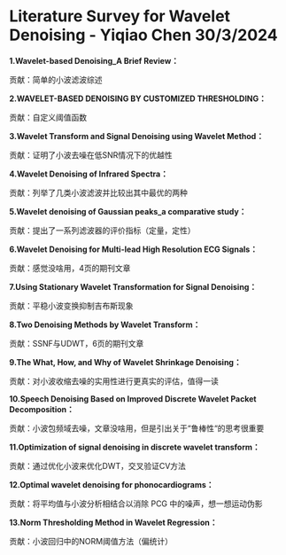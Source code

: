 # Literature Survey for Wavelet Denoising - Yiqiao Chen 30/3/2024

**1.Wavelet-based Denoising_A Brief Review：**

贡献：简单的小波滤波综述



**2.WAVELET-BASED DENOISING BY CUSTOMIZED THRESHOLDING：**

贡献：自定义阈值函数



**3.Wavelet Transform and Signal Denoising using Wavelet Method：**

贡献：证明了小波去噪在低SNR情况下的优越性



**4.Wavelet Denoising of Infrared Spectra：**

贡献：列举了几类小波滤波并比较出其中最优的两种



**5.Wavelet denoising of Gaussian peaks_a comparative study：**

贡献：提出了一系列滤波器的评价指标（定量，定性）



**6.Wavelet Denoising for Multi-lead High Resolution ECG Signals：**

贡献：感觉没啥用，4页的期刊文章



**7.Using Stationary Wavelet Transformation for Signal Denoising：**

贡献：平稳小波变换抑制吉布斯现象



**8.Two Denoising Methods by Wavelet Transform：**

贡献：SSNF与UDWT，6页的期刊文章



**9.The What, How, and Why of Wavelet Shrinkage Denoising：**

贡献：对小波收缩去噪的实用性进行更真实的评估，值得一读



**10.Speech Denoising Based on Improved Discrete Wavelet Packet Decomposition：**

贡献：小波包频域去噪，文章没啥用，但是引出关于“鲁棒性“的思考很重要



**11.Optimization of signal denoising in discrete wavelet transform：**

贡献：通过优化小波来优化DWT，交叉验证CV方法



**12.Optimal wavelet denoising for phonocardiograms：**

贡献：将平均值与小波分析相结合以消除 PCG 中的噪声，想一想运动伪影



**13.Norm Thresholding Method in Wavelet Regression：**

贡献：小波回归中的NORM阈值方法（偏统计）